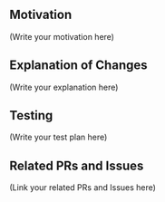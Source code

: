 <!--
    Thank you for submitting the PR! We appreciate you spending the time to work on these changes.

    Please help us understand your motivation by explaining why you decided to make this change.

    Happy contributing!
-->

## Motivation

(Write your motivation here)

## Explanation of Changes

<!-- Please explain why you made these changes the way you did.  -->

(Write your explanation here)

## Testing

<!--
    How do you test these changes?
	What command do you run to test these changes specifically?
-->

(Write your test plan here)

## Related PRs and Issues

<!--
    Please link to any relevant Issues and PRs.
    Also please link to any relevant SIPs.
-->

(Link your related PRs and Issues here)
